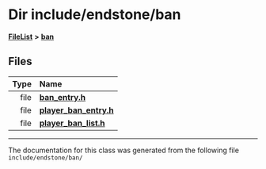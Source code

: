 

# Dir include/endstone/ban



[**FileList**](files.md) **>** [**ban**](dir_f1b1f2e9abb31749ef58cd98f22bcd78.md)












## Files

| Type | Name |
| ---: | :--- |
| file | [**ban\_entry.h**](ban__entry_8h.md) <br> |
| file | [**player\_ban\_entry.h**](player__ban__entry_8h.md) <br> |
| file | [**player\_ban\_list.h**](player__ban__list_8h.md) <br> |



























































------------------------------
The documentation for this class was generated from the following file `include/endstone/ban/`

